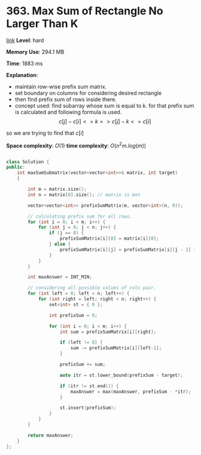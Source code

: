 # 363. Max Sum of Rectangle No Larger Than K

[link]()
**Level**: hard 

**Memory Use**:  294.1 MB

**Time**: 1883  ms

**Explanation**:
- maintain row-wise prefix sum matrix.
- set boundary on columns for considering desired rectangle
- then find prefix sum of rows inside there. 
- concept used: find subarray whose sum is equal to k. for that prefix sum is calculated and following formula is used.
$$
    c[j] - c[i] <= k
=>  c[j]-k <= c[i]
$$ 

so we are trying to find that $c[i]$

**Space complexity**: $O(1)$
**time complexity**: $O(n^2 m.log(m))$

```cpp

class Solution {
public:
    int maxSumSubmatrix(vector<vector<int>>& matrix, int target)
    {

        int m = matrix.size();
        int n = matrix[0].size(); // matrix is mxn

        vector<vector<int>> prefixSumMatrix(m, vector<int>(n, 0));

        // calculating prefix sum for all rows.
        for (int i = 0; i < m; i++) {
            for (int j = 0; j < n; j++) {
                if (j == 0) {
                    prefixSumMatrix[i][0] = matrix[i][0];
                } else {
                    prefixSumMatrix[i][j] = prefixSumMatrix[i][j - 1] + matrix[i][j];
                }
            }
        }

        int maxAnswer = INT_MIN;

        // considering all possible values of cols pair.
        for (int left = 0; left < n; left++) {
            for (int right = left; right < n; right++) {
                set<int> st = { 0 };

                int prefixSum = 0;

                for (int i = 0; i < m; i++) {
                    int sum = prefixSumMatrix[i][right];

                    if (left != 0) {
                        sum -= prefixSumMatrix[i][left-1];
                    }

                    prefixSum += sum;

                    auto itr = st.lower_bound(prefixSum - target);

                    if (itr != st.end()) {
                        maxAnswer = max(maxAnswer, prefixSum - *itr);
                    }

                    st.insert(prefixSum);
                }
            }
        }

        return maxAnswer;
    }
};

```

